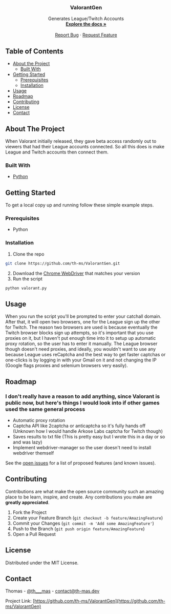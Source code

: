 <!-- PROJECT LOGO -->
<br />
<p align="center">

  <h3 align="center">ValorantGen</h3>

  <p align="center">
    Generates League/Twitch Accounts
    <br />
    <a href="https://github.com/th-ms/ValorantGen/"><strong>Explore the docs »</strong></a>
    <br />
    <br />
    <a href="https://github.com/th-ms/ValorantGen/">Report Bug</a>
    ·
    <a href="https://github.com/th-ms/ValorantGen/">Request Feature</a>
  </p>
</p>



<!-- TABLE OF CONTENTS -->
## Table of Contents

* [About the Project](#about-the-project)
  * [Built With](#built-with)
* [Getting Started](#getting-started)
  * [Prerequisites](#prerequisites)
  * [Installation](#installation)
* [Usage](#usage)
* [Roadmap](#roadmap)
* [Contributing](#contributing)
* [License](#license)
* [Contact](#contact)



<!-- ABOUT THE PROJECT -->
## About The Project

When Valorant initially released, they gave beta access randomly out to viewers that had their League accounts connected. So all this does is make League and Twitch accounts then connect them.

### Built With
* [Python](https://www.python.org)


<!-- GETTING STARTED -->
## Getting Started

To get a local copy up and running follow these simple example steps.

### Prerequisites

* Python

### Installation

1. Clone the repo
```sh
git clone https://github.com/th-ms/ValorantGen.git
```
2. Download the <a href="https://chromedriver.chromium.org/downloads">Chrome WebDriver</a> that matches your version
3. Run the script
```sh
python valorant.py
```



<!-- USAGE EXAMPLES -->
## Usage

When you run the script you'll be prompted to enter your catchall domain. After that, it will open two browsers, one for the League sign up the other for Twitch. The reason two browsers are used is because eventually the Twitch browser blocks sign up attempts, so it's important that you use proxies on it, but I haven't put enough time into it to setup up automatic proxy rotation, so the user has to enter it manually. The League browser though doesn't need proxies, and ideally, you wouldn't want to use any because League uses reCaptcha and the best way to get faster captchas or one-clicks is by logging in with your Gmail on it and not changing the IP (Google flags proxies and selenium browsers very easily).

<!-- ROADMAP -->
## Roadmap

### I don't really have a reason to add anything, since Valorant is public now, but here's things I would look into if other games used the same general process
* Automatic proxy rotation
* Captcha API like 2captcha or anticaptcha so it's fully hands off (Unknown how I would handle Arkose Labs captcha for Twitch though)
* Saves results to txt file (This is pretty easy but I wrote this in a day or so and was lazy)
* Implement webdriver-manager so the user doesn't need to install webdriver themself

See the [open issues](https://github.com/th-ms/ValorantGen/issues) for a list of proposed features (and known issues).


<!-- CONTRIBUTING -->
## Contributing

Contributions are what make the open source community such an amazing place to be learn, inspire, and create. Any contributions you make are **greatly appreciated**.

1. Fork the Project
2. Create your Feature Branch (`git checkout -b feature/AmazingFeature`)
3. Commit your Changes (`git commit -m 'Add some AmazingFeature'`)
4. Push to the Branch (`git push origin feature/AmazingFeature`)
5. Open a Pull Request



<!-- LICENSE -->
## License

Distributed under the MIT License.



<!-- CONTACT -->
## Contact

Thomas - [@th___mas](https://twitter.com/th___mas) - contact@th-mas.dev

Project Link: [https://github.com/th-ms/ValorantGen](https://github.com/th-ms/ValorantGen)
